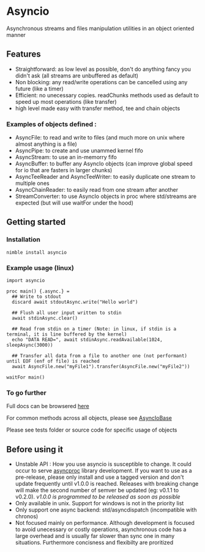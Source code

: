 # Asyncio

Asynchronous streams and files manipulation utilities in an object oriented manner

## Features

- Straightforward: as low level as possible, don't do anything fancy you didn't ask (all streams are unbuffered as default)
- Non blocking: any read/write operations can be cancelled using any future (like a timer)
- Efficient: no unecessary copies. readChunks methods used as default to speed up most operations (like transfer)
- high level made easy with transfer method, tee and chain objects

### Examples of objects defined :
- AsyncFile: to read and write to files (and much more on unix where almost anything is a file)
- AsyncPipe: to create and use unammed kernel fifo
- AsyncStream: to use an in-memorry fifo
- AsyncBuffer: to buffer any AsyncIo objects (can improve global speed for io that are fasters in larger chunks)
- AsyncTeeReader and AsyncTeeWriter: to easily duplicate one stream to multiple ones
- AsyncChainReader: to easily read from one stream after another
- StreamConverter: to use AsyncIo objects in proc where std/streams are expected (but will use waitFor under the hood)

## Getting started

### Installation

`nimble install asyncio`

### Example usage (linux)

```
import asyncio

proc main() {.async.} =
  ## Write to stdout
  discard await stdoutAsync.write("Hello world")

  ## Flush all user input written to stdin
  await stdinAsync.clear()

  ## Read from stdin on a timer (Note: in linux, if stdin is a terminal, it is line buffered by the kernel)
  echo "DATA READ=", await stdinAsync.readAvailable(1024, sleepAsync(3000))

  ## Transfer all data from a file to another one (not performant) until EOF (enf of file) is reached
  await AsyncFile.new("myFile1").transfer(AsyncFile.new("myFile2"))

waitFor main()
```

### To go further

Full docs can be browsered [here](https://htmlpreview.github.io/?https://github.com/Alogani/asyncio/blob/main/htmldocs/asyncio.html)

For common methods across all objects, please see [AsyncIoBase](https://github.com/Alogani/asyncio/blob/main/src/asyncio/exports/asynciobase.nim)

Please see tests folder or source code for specific usage of objects

## Before using it

- Unstable API : How you use asyncio is susceptible to change. It could occur to serve [asyncproc](https://github.com/Alogani/asyncproc) library development. If you want to use as a pre-release, please only install and use a tagged version and don't update frequently until v1.0.0 is reached. Releases with breaking change will make the second number of semver be updated (eg: v0.1.1 to v0.2.0). *_v1.0.0 is programmed to be released as soon as possible_*
- Only available in unix. Support for windows is not in the priority list
- Only support one async backend: std/asyncdispatch (incompatible with chronos)
- Not focused mainly on performance. Although development is focused to avoid unecessary or costly operations, asynchronous code has a large overhead and is usually far slower than sync one in many situations. Furthermore concisness and flexibilty are proritized
